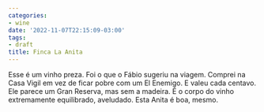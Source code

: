 ```yaml
---
categories:
- wine
date: '2022-11-07T22:15:09-03:00'
tags:
- draft
title: Finca La Anita
---
```


Esse é um vinho preza. Foi o que o Fábio sugeriu na viagem. Comprei na Casa Vigil em vez de ficar pobre com um El Enemigo. E valeu cada centavo. Ele parece um Gran Reserva, mas sem a madeira. É o corpo do vinho extremamente equilibrado, aveludado. Esta Anita é boa, mesmo.
